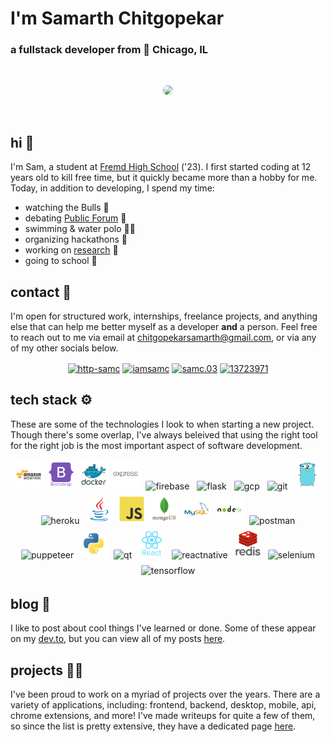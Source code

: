 
# I'm Samarth Chitgopekar
### a fullstack developer from 📍 Chicago, IL

<br/>
<p align="center"><img style="border-radius:50%" class="ovr" src="https://avatars.githubusercontent.com/u/67826352?s=200&v=4"/></p>
<br/>

## hi 👋
I'm Sam, a student at [Fremd High School](https://adc.d211.org/Domain/9) ('23). I first started coding at 12 years old to kill free time, but it quickly became more than a hobby for me. Today, in addition to developing, I spend my time:
- watching the Bulls 🏀
- debating [Public Forum](https://www.speechanddebate.org/topics/) 📣
- swimming & water polo 🤽‍♂️
- organizing hackathons 🚀
- working on [research](/research) 🧪
- going to school 🎒

## contact 🤝
I'm open for structured work, internships, freelance projects, and anything else that can help me better myself as a developer **and** a person. Feel free to reach out to me via email at [chitgopekarsamarth@gmail.com](chitgopekarsamarth@gmail.com), or via any of my other socials below.

<div align="center">
    <a href="https://github.com/http-samc" target="blank"><img class="ovr" align="center"
            src="https://raw.githubusercontent.com/rahuldkjain/github-profile-readme-generator/master/src/images/icons/Social/github.svg"
            alt="http-samc" height="30" width="40" /></a>
    <a href="https://linkedin.com/in/iamsamc" target="blank"><img class="ovr" align="center"
            src="https://raw.githubusercontent.com/rahuldkjain/github-profile-readme-generator/master/src/images/icons/Social/linked-in-alt.svg"
            alt="iamsamc" height="30" width="40" /></a>
    <a href="https://instagram.com/samc.03" target="blank"><img class="ovr" align="center"
            src="https://raw.githubusercontent.com/rahuldkjain/github-profile-readme-generator/master/src/images/icons/Social/instagram.svg"
            alt="samc.03" height="30" width="40" /></a>
    <a href="https://stackoverflow.com/users/13723971" target="blank"><img class="ovr" align="center"
            src="https://raw.githubusercontent.com/rahuldkjain/github-profile-readme-generator/master/src/images/icons/Social/stack-overflow.svg"
            alt="13723971" height="30" width="40" /></a>
</div>

## tech stack ⚙️
These are some of the technologies I look to when starting a new project. Though there's some overlap, I've always beleived that using the right tool for the right job is the most important aspect of software development.

<div align="center"> <a href="https://aws.amazon.com" style="text-decoration:none" style="text-decoration:none"
        target="_blank"> <img class="ovr"
            style="background-color: rgba(255, 255, 255, 0.5); margin: 1px; padding: 3px; border-radius: 5px"
            src="https://raw.githubusercontent.com/devicons/devicon/master/icons/amazonwebservices/amazonwebservices-original-wordmark.svg"
            alt="aws" width="40" height="40" /> </a> <a href="https://getbootstrap.com" style="text-decoration:none"
        target="_blank"> <img class="ovr"
            style="background-color: rgba(255, 255, 255, 0.5); margin: 1px; padding: 3px; border-radius: 5px"
            src="https://raw.githubusercontent.com/devicons/devicon/master/icons/bootstrap/bootstrap-plain-wordmark.svg"
            alt="bootstrap" width="40" height="40" /> </a> <a href="https://www.docker.com/" style="text-decoration:none"
        target="_blank"> <img class="ovr"
            style="background-color: rgba(255, 255, 255, 0.5); margin: 1px; padding: 3px; border-radius: 5px"
            src="https://raw.githubusercontent.com/devicons/devicon/master/icons/docker/docker-original-wordmark.svg"
            alt="docker" width="40" height="40" /> </a> <a href="https://expressjs.com" style="text-decoration:none"
        target="_blank"> <img class="ovr"
            style="background-color: rgba(255, 255, 255, 0.5); margin: 1px; padding: 3px; border-radius: 5px"
            src="https://raw.githubusercontent.com/devicons/devicon/master/icons/express/express-original-wordmark.svg"
            alt="express" width="40" height="40" /> </a> <a href="https://firebase.google.com/"
        style="text-decoration:none" target="_blank"> <img class="ovr"
            style="background-color: rgba(255, 255, 255, 0.5); margin: 1px; padding: 3px; border-radius: 5px"
            src="https://www.vectorlogo.zone/logos/firebase/firebase-icon.svg" alt="firebase" width="40" height="40" />
    </a> <a href="https://flask.palletsprojects.com/" style="text-decoration:none" target="_blank"> <img class="ovr"
            style="background-color: rgba(255, 255, 255, 0.5); margin: 1px; padding: 3px; border-radius: 5px"
            src="https://www.vectorlogo.zone/logos/pocoo_flask/pocoo_flask-icon.svg" alt="flask" width="40"
            height="40" /> </a> <a href="https://cloud.google.com" style="text-decoration:none" target="_blank"> <img
            class="ovr"
            style="background-color: rgba(255, 255, 255, 0.5); margin: 1px; padding: 3px; border-radius: 5px"
            src="https://www.vectorlogo.zone/logos/google_cloud/google_cloud-icon.svg" alt="gcp" width="40"
            height="40" /> </a> <a href="https://git-scm.com/" style="text-decoration:none" target="_blank"> <img
            class="ovr"
            style="background-color: rgba(255, 255, 255, 0.5); margin: 1px; padding: 3px; border-radius: 5px"
            src="https://www.vectorlogo.zone/logos/git-scm/git-scm-icon.svg" alt="git" width="40" height="40" /> </a> <a
        href="https://golang.org" style="text-decoration:none" target="_blank"> <img class="ovr"
            style="background-color: rgba(255, 255, 255, 0.5); margin: 1px; padding: 3px; border-radius: 5px"
            src="https://raw.githubusercontent.com/devicons/devicon/master/icons/go/go-original.svg" alt="go" width="40"
            height="40" /> </a> <a href="https://heroku.com" style="text-decoration:none" target="_blank"> <img
            class="ovr"
            style="background-color: rgba(255, 255, 255, 0.5); margin: 1px; padding: 3px; border-radius: 5px"
            src="https://www.vectorlogo.zone/logos/heroku/heroku-icon.svg" alt="heroku" width="40" height="40" /> </a>
    <a href="https://www.java.com" style="text-decoration:none" target="_blank">
        <img class="ovr"
            style="background-color: rgba(255, 255, 255, 0.5); margin: 1px; padding: 3px; border-radius: 5px"
            src="https://raw.githubusercontent.com/devicons/devicon/master/icons/java/java-original.svg" alt="java"
            width="40" height="40" /> </a> <a href="https://developer.mozilla.org/en-US/docs/Web/JavaScript"
        style="text-decoration:none" target="_blank"> <img class="ovr"
            style="background-color: rgba(255, 255, 255, 0.5); margin: 1px; padding: 3px; border-radius: 5px"
            src="https://raw.githubusercontent.com/devicons/devicon/master/icons/javascript/javascript-original.svg"
            alt="javascript" width="40" height="40" /> </a> <a href="https://www.mongodb.com/"
        style="text-decoration:none" target="_blank"> <img class="ovr"
            style="background-color: rgba(255, 255, 255, 0.5); margin: 1px; padding: 3px; border-radius: 5px"
            src="https://raw.githubusercontent.com/devicons/devicon/master/icons/mongodb/mongodb-original-wordmark.svg"
            alt="mongodb" width="40" height="40" /> </a> <a href="https://www.mysql.com/" style="text-decoration:none"
        target="_blank"> <img class="ovr"
            style="background-color: rgba(255, 255, 255, 0.5); margin: 1px; padding: 3px; border-radius: 5px"
            src="https://raw.githubusercontent.com/devicons/devicon/master/icons/mysql/mysql-original-wordmark.svg"
            alt="mysql" width="40" height="40" /> </a> <a href="https://nodejs.org" style="text-decoration:none"
        target="_blank"> <img class="ovr"
            style="background-color: rgba(255, 255, 255, 0.5); margin: 1px; padding: 3px; border-radius: 5px"
            src="https://raw.githubusercontent.com/devicons/devicon/master/icons/nodejs/nodejs-original-wordmark.svg"
            alt="nodejs" width="40" height="40" /> </a> <a href="https://postman.com" style="text-decoration:none"
        target="_blank"> <img class="ovr"
            style="background-color: rgba(255, 255, 255, 0.5); margin: 1px; padding: 3px; border-radius: 5px"
            src="https://www.vectorlogo.zone/logos/getpostman/getpostman-icon.svg" alt="postman" width="40"
            height="40" /> </a> <a href="https://github.com/puppeteer/puppeteer" style="text-decoration:none"
        target="_blank"> <img class="ovr"
            style="background-color: rgba(255, 255, 255, 0.5); margin: 1px; padding: 3px; border-radius: 5px"
            src="https://www.vectorlogo.zone/logos/pptrdev/pptrdev-official.svg" alt="puppeteer" width="40"
            height="40" /> </a> <a href="https://www.python.org" style="text-decoration:none" target="_blank"> <img
            class="ovr"
            style="background-color: rgba(255, 255, 255, 0.5); margin: 1px; padding: 3px; border-radius: 5px"
            src="https://raw.githubusercontent.com/devicons/devicon/master/icons/python/python-original.svg"
            alt="python" width="40" height="40" /> </a> <a href="https://www.qt.io/" style="text-decoration:none"
        target="_blank"> <img class="ovr"
            style="background-color: rgba(255, 255, 255, 0.5); margin: 1px; padding: 3px; border-radius: 5px"
            src="https://upload.wikimedia.org/wikipedia/commons/0/0b/Qt_logo_2016.svg" alt="qt" width="40"
            height="40" /> </a> <a href="https://reactjs.org/" style="text-decoration:none" target="_blank"> <img
            class="ovr"
            style="background-color: rgba(255, 255, 255, 0.5); margin: 1px; padding: 3px; border-radius: 5px"
            src="https://raw.githubusercontent.com/devicons/devicon/master/icons/react/react-original-wordmark.svg"
            alt="react" width="40" height="40" /> </a> <a href="https://reactnative.dev/" style="text-decoration:none"
        target="_blank"> <img class="ovr"
            style="background-color: rgba(255, 255, 255, 0.5); margin: 1px; padding: 3px; border-radius: 5px"
            src="https://reactnative.dev/img/header_logo.svg" alt="reactnative" width="40" height="40" /> </a> <a
        href="https://redis.io" style="text-decoration:none" target="_blank"> <img class="ovr"
            style="background-color: rgba(255, 255, 255, 0.5); margin: 1px; padding: 3px; border-radius: 5px"
            src="https://raw.githubusercontent.com/devicons/devicon/master/icons/redis/redis-original-wordmark.svg"
            alt="redis" width="40" height="40" /> </a> <a href="https://www.selenium.dev" style="text-decoration:none"
        target="_blank"> <img class="ovr"
            style="background-color: rgba(255, 255, 255, 0.5); margin: 1px; padding: 3px; border-radius: 5px"
            src="https://raw.githubusercontent.com/detain/svg-logos/780f25886640cef088af994181646db2f6b1a3f8/svg/selenium-logo.svg"
            alt="selenium" width="40" height="40" /> </a> <a href="https://www.tensorflow.org"
        style="text-decoration:none" target="_blank"> <img class="ovr"
            style="background-color: rgba(255, 255, 255, 0.5); margin: 1px; padding: 3px; border-radius: 5px"
            src="https://www.vectorlogo.zone/logos/tensorflow/tensorflow-icon.svg" alt="tensorflow" width="40"
            height="40" /> </a>
</div>


## blog 📝
I like to post about cool things I've learned or done. Some of these appear on my [dev.to](https://dev.to/httpsamc), but you can view all of my posts [here](/blog).

## projects 👨‍💻
I've been proud to work on a myriad of projects over the years. There are a variety of applications, including: frontend, backend, desktop, mobile, api, chrome extensions, and more! I've made writeups for quite a few of them, so since the list is pretty extensive, they have a dedicated page [here](/projects).